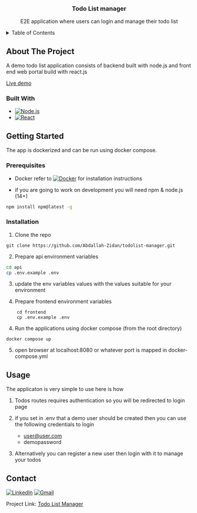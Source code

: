<br />
<div align="center">
<h3 align="center">Todo List manager</h3>

  <p align="center">
    E2E application where users can login and manage their todo list
    <br />
</div>


<details>
  <summary>Table of Contents</summary>
  <ol>
    <li>
      <a href="#about-the-project">About The Project</a>
      <ul>
        <li><a href="#built-with">Built With</a></li>
      </ul>
    </li>
    <li>
      <a href="#getting-started">Getting Started</a>
      <ul>
        <li><a href="#prerequisites">Prerequisites</a></li>
        <li><a href="#installation">Installation</a></li>
      </ul>
    </li>
    <li><a href="#usage">Usage</a></li>
    <li><a href="#contact">Contact</a></li>
  </ol>
</details>

## About The Project

A demo todo list application consists of backend built with node.js and front end web portal build with react.js

[Live demo](https://todos.gleeze.com/)

### Built With

* [![Node.js][node-shield]][Node-url]
* [![React][react-shield]][react-url]

## Getting Started

The app is dockerized and can be run using docker compose.

### Prerequisites

* Docker
  refer to [![Docker][docker-shield]][docker-url] for installation instructions

* if you are going to work on development you will need npm & node.js (14+)

```sh
npm install npm@latest -g
```

### Installation

1. Clone the repo

```shell
git clone https://github.com/Abdallah-Zidan/todolist-manager.git
```

2. Prepare api environment variables

```sh
cd api 
cp .env.example .env
```

3. update the env variables values with the values suitable for your environment

3. Prepare frontend environment variables

```shell
    cd frontend
    cp .env.example .env
```

4. Run the applications using docker compose (from the root directory)

```shell
docker compose up
```

5. open browser at localhost:8080 or whatever port is mapped in docker-compose.yml

## Usage

The applicaton is very simple to use here is how

1. Todos routes requires authentication so you will be redirected to login page
2. if you set in .env that a demo user should be created then you can use the following credentials to login 
   - user@user.com
   - demopassword

3. Alternatively you can register a new user then login with it to manage your todos 

## Contact

[![LinkedIn][linkedin-shield]][linkedin-url]  [![Gmail][gmail-shield]][gmail-url]

Project Link: [Todo List Manager][repo-url]

[react-url]:https://reactjs.org/

[react-shield]:https://img.shields.io/badge/react-%2320232a.svg?style=for-the-badge&logo=react&logoColor=%2361DAFB

[linkedin-shield]: https://img.shields.io/badge/-LinkedIn-black.svg?style=for-the-badge&logo=linkedin&colorB=555

[linkedin-url]: https://www.linkedin.com/in/abdallah-zidan/

[product-screenshot]: https://postimg.cc/nj4SsytZ

[node-shield]:https://img.shields.io/static/v1?style=for-the-badge&message=Node.js&color=339933&logo=Node.js&logoColor=FFFFFF&label=

[node-url]:https://nodejs.org/

[docker-shield]:https://img.shields.io/badge/docker-%230db7ed.svg?style=for-the-badge&logo=docker&logoColor=white

[docker-url]:https://www.docker.com/

[gmail-shield]:https://img.shields.io/badge/Gmail-D14836?style=for-the-badge&logo=gmail&logoColor=white

[gmail-url]:mailto:eng.abdallahzidan@gmail.com

[repo-url]:https://github.com/Abdallah-Zidan/todolist-manager